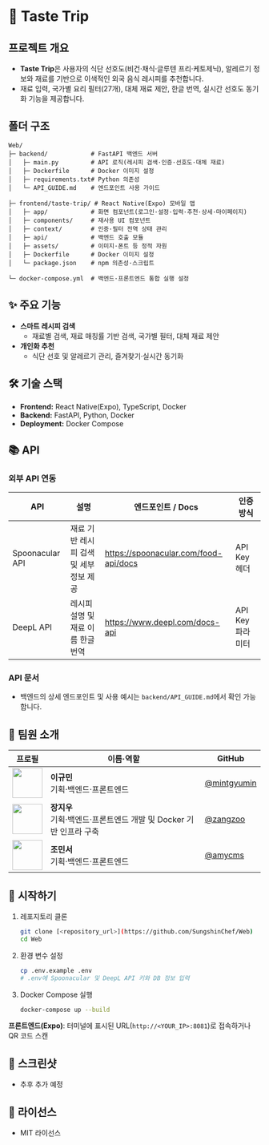 # 🍳 Taste Trip

## 프로젝트 개요
- **Taste Trip**은 사용자의 식단 선호도(비건·채식·글루텐 프리·케토제닉), 알레르기 정보와 재료를 기반으로 이색적인 외국 음식 레시피를 추천합니다.
- 재료 입력, 국가별 요리 필터(27개), 대체 재료 제안, 한글 번역, 실시간 선호도 동기화 기능을 제공합니다.

## 폴더 구조
```
Web/
├─ backend/            # FastAPI 백엔드 서버
│   ├─ main.py         # API 로직(레시피 검색·인증·선호도·대체 재료)
│   ├─ Dockerfile      # Docker 이미지 설정
│   ├─ requirements.txt# Python 의존성
│   └─ API_GUIDE.md    # 엔드포인트 사용 가이드

├─ frontend/taste-trip/ # React Native(Expo) 모바일 앱
│   ├─ app/            # 화면 컴포넌트(로그인·설정·입력·추천·상세·마이페이지)
│   ├─ components/     # 재사용 UI 컴포넌트
│   ├─ context/        # 인증·필터 전역 상태 관리
│   ├─ api/            # 백엔드 호출 모듈
│   ├─ assets/         # 이미지·폰트 등 정적 자원
│   ├─ Dockerfile      # Docker 이미지 설정
│   └─ package.json    # npm 의존성·스크립트

└─ docker-compose.yml  # 백엔드·프론트엔드 통합 실행 설정
``` 

## ✨ 주요 기능
- **스마트 레시피 검색**
  - 재료별 검색, 재료 매칭률 기반 검색, 국가별 필터, 대체 재료 제안
- **개인화 추천**
  - 식단 선호 및 알레르기 관리, 즐겨찾기·실시간 동기화

## 🛠 기술 스택
- **Frontend:** React Native(Expo), TypeScript, Docker
- **Backend:** FastAPI, Python, Docker
- **Deployment:** Docker Compose

## 📚 API
### 외부 API 연동
| API               | 설명                                      | 엔드포인트 / Docs                                            | 인증 방식          |
| ----------------- | ----------------------------------------- | ------------------------------------------------------------ | ----------------- |
| Spoonacular API   | 재료 기반 레시피 검색 및 세부 정보 제공   | https://spoonacular.com/food-api/docs                        | API Key 헤더      |
| DeepL API         | 레시피 설명 및 재료 이름 한글 번역        | https://www.deepl.com/docs-api                                | API Key 파라미터 |

### API 문서
- 백엔드의 상세 엔드포인트 및 사용 예시는 `backend/API_GUIDE.md`에서 확인 가능합니다.

## 👥 팀원 소개
| 프로필 | 이름·역할         | GitHub                               |
| :----: | ---------------- | ------------------------------------ |
| <img src="https://github.com/mintgyumin.png?size=100" width="60"/> | **이규민**<br>기획·백엔드·프론트엔드 | [@mintgyumin](https://github.com/mintgyumin) |
| <img src="https://github.com/zangzoo.png?size=100" width="60"/> | **장지우**<br>기획·백엔드·프론트엔드 개발 및 Docker 기반 인프라 구축 | [@zangzoo](https://github.com/zangzoo) |
| <img src="https://github.com/amycms.png?size=100" width="60"/> | **조민서**<br>기획·백엔드·프론트엔드 | [@amycms](https://github.com/amycms) |

## 🚀 시작하기
1. 레포지토리 클론
   ```bash
   git clone [<repository_url>](https://github.com/SungshinChef/Web)
   cd Web
   ```
2. 환경 변수 설정
   ```bash
   cp .env.example .env
   # .env에 Spoonacular 및 DeepL API 키와 DB 정보 입력
   ```
3. Docker Compose 실행
   ```bash
   docker-compose up --build
   ```


**프론트엔드(Expo)**: 터미널에 표시된 URL(`http://<YOUR_IP>:8081`)로 접속하거나 QR 코드 스캔

## 📱 스크린샷
- 추후 추가 예정

## 📝 라이선스
- MIT 라이선스
